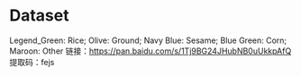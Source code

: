 # Dataset
Legend_Green: Rice; 
Olive: Ground; 
Navy Blue: Sesame; 
Blue Green: Corn;
Maroon: Other
链接：https://pan.baidu.com/s/1Tj9BG24JHubNB0uUkkpAfQ 
提取码：fejs
